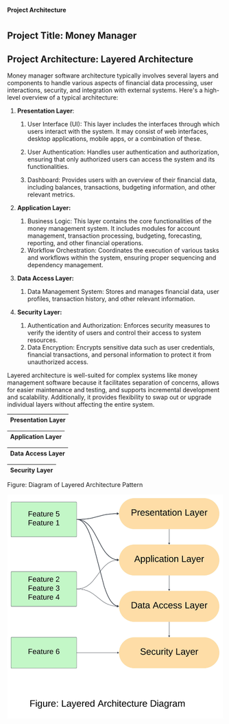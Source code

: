 <a name="_heading=h.ns8wb152ssmh"></a>   **Project Architecture**
#
## <a name="_heading=h.3znysh7"></a>**Project Title:** Money Manager
## <a name="_heading=h.2et92p0"></a>**Project Architecture:** Layered Architecture


Money manager software architecture typically involves several layers and components to handle various aspects of financial data processing, user interactions, security, and integration with external systems. Here's a high-level overview of a typical architecture:

1. **Presentation Layer**:
   1. User Interface (UI): This layer includes the interfaces through which users interact with the system. It may consist of web interfaces, desktop applications, mobile apps, or a combination of these.

   1. User Authentication: Handles user authentication and authorization, ensuring that only authorized users can access the system and its functionalities.

   1. Dashboard: Provides users with an overview of their financial data, including balances, transactions, budgeting information, and other relevant metrics.


1. **Application Layer:**
   1. Business Logic: This layer contains the core functionalities of the money management system. It includes modules for account management, transaction processing, budgeting, forecasting, reporting, and other financial operations.
   1. Workflow Orchestration: Coordinates the execution of various tasks and workflows within the system, ensuring proper sequencing and dependency management.

1. **Data Access Layer:**
   1. Data Management System: Stores and manages financial data, user profiles, transaction history, and other relevant information. 



1. **Security Layer:**
   1. Authentication and Authorization: Enforces security measures to verify the identity of users and control their access to system resources.
   1. Data Encryption: Encrypts sensitive data such as user credentials, financial transactions, and personal information to protect it from unauthorized access.




Layered architecture is well-suited for complex systems like money management software because it facilitates separation of concerns, allows for easier maintenance and testing, and supports incremental development and scalability. Additionally, it provides flexibility to swap out or upgrade individual layers without affecting the entire system.
















|Presentation Layer|
| :-: |


|Application Layer|
| :-: |


|Data Access Layer|
| :-: |


|Security Layer|
| :-: |









Figure: Diagram of Layered Architecture Pattern


<img title="Diagram of Layered Architecture Pattern for Money Manager" alt="Architectural Pattern for Money Manager" src="build/assets/Acrhitecture Diagram.jpeg">


